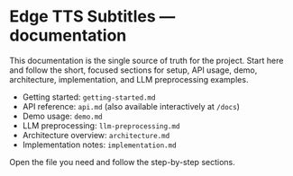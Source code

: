 # Edge TTS Subtitles — documentation

This documentation is the single source of truth for the project. Start here and follow the short, focused sections for setup, API usage, demo, architecture, implementation, and LLM preprocessing examples.

- Getting started: `getting-started.md`
- API reference: `api.md` (also available interactively at `/docs`)
- Demo usage: `demo.md`
- LLM preprocessing: `llm-preprocessing.md`
- Architecture overview: `architecture.md`
- Implementation notes: `implementation.md`

Open the file you need and follow the step-by-step sections.
